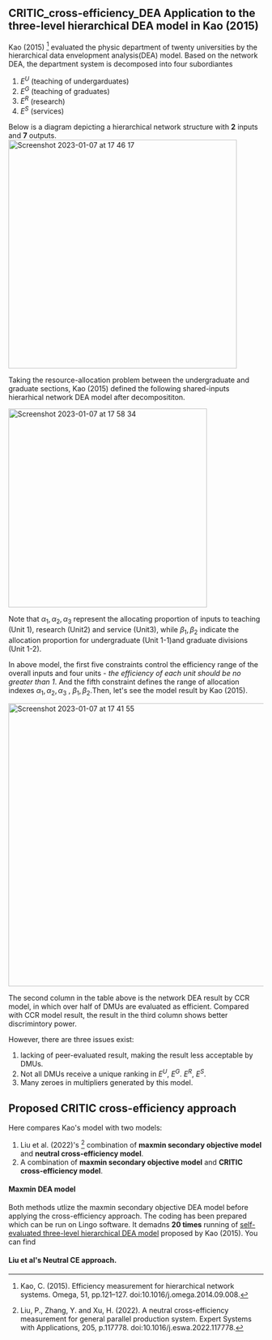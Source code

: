 ## CRITIC_cross-efficiency_DEA Application to the three-level hierarchical DEA model in Kao (2015)
Kao (2015) [^1] evaluated the physic department of twenty universities by the hierarchical data envelopment analysis(DEA) model. Based on the network DEA, the department system is 
decomposed into four subordiantes 
1. $E^{U}$ (teaching of undergarduates)
2. $E^{G}$ (teaching of graduates)
3. $E^{R}$ (research)  
4. $E^{S}$ (services)

Below is a diagram depicting a hierarchical network structure with **2** inputs and 
**7** outputs.
<img width="451" alt="Screenshot 2023-01-07 at 17 46 17" src="https://user-images.githubusercontent.com/76271974/211163720-4a1e64ba-1bba-45fd-ad84-f82cbba54af1.png">

Taking the resource-allocation problem between the undergraduate and graduate sections,
Kao (2015) defined the following shared-inputs hierarhical network DEA model after 
decomposititon.

<img width="392" alt="Screenshot 2023-01-07 at 17 58 34" src="https://user-images.githubusercontent.com/76271974/211164198-4e633dbe-6b81-4370-8470-705bf5881f60.png">

Note that $\alpha_{1},\alpha_{2},\alpha_{3}$ represent the allocating proportion of inputs 
to teaching (Unit 1), research (Unit2) and service (Unit3), while $\beta_{1}, \beta_{2}$ 
indicate the allocation proportion for undergraduate (Unit 1-1)and graduate divisions 
(Unit 1-2). 

In above model, the first five constraints control the efficiency range of the overall 
inputs and four units - _the efficiency of each unit should be no greater than 1_. And the fifth constraint defines the range of  allocation indexes $\alpha_{1},\alpha_{2},\alpha_{3}$ , $\beta_{1}, \beta_{2}$.Then, let's see the model result by Kao (2015).

<img width="558" alt="Screenshot 2023-01-07 at 17 41 55" src="https://user-images.githubusercontent.com/76271974/211163543-fc0d7cfb-2757-4721-98b4-f33599b15d48.png">

The second column in the table above is the network DEA result by CCR model, in which over
half of DMUs are evaluated as efficient. Compared with CCR model result, the result in
the third column shows better discrimintory power.

However, there are three issues exist:
1. lacking of peer-evaluated result, making the result less acceptable by DMUs.
2. Not all DMUs receive a unique ranking in $E^{U}$, $E^{G}$. $E^{R}$, $E^{S}$.
3. Many zeroes in multipliers generated by this model. 

## Proposed CRITIC cross-efficiency approach
Here compares Kao's model with two models:
1. Liu et al. (2022)'s [^2] combination of **maxmin secondary objective model** and **neutral cross-efficiency model**.
2. A combination of **maxmin secondary objective model** and **CRITIC cross-efficiency model**.

#### Maxmin DEA model
Both methods utlize the maxmin secondary objective DEA model before applying the cross-efficiency approach.
The coding has been prepared which can be run on Lingo software. It demadns **20 times** running of [self-evaluated 
three-level hierarchical DEA model](./SelfEvaHierarchialDEA.lng) proposed by Kao (2015). You can find 

#### Liu et al's Neutral CE approach.



[^1]: Kao, C. (2015). Efficiency measurement for hierarchical network systems. Omega, 51, pp.121–127. doi:10.1016/j.omega.2014.09.008.
[^2]: Liu, P., Zhang, Y. and Xu, H. (2022). A neutral cross-efficiency measurement for general parallel production system. Expert Systems with Applications, 205, p.117778. doi:10.1016/j.eswa.2022.117778.

